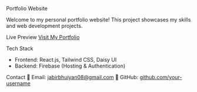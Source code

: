 Portfolio Website

Welcome to my personal portfolio website! This project showcases my skills and web development projects.

Live Preview
[Visit My Portfolio](https://tourmaline-tiramisu-5a6cb5.netlify.app)

 Tech Stack
- Frontend: React.js, Tailwind CSS, Daisy UI
- Backend: Firebase (Hosting & Authentication)


 Contact
📧 Email: jabirbhuiyan08@gmail.com
🐙 GitHub: [github.com/your-username](https://github.com/JabirBhuiyan08)



